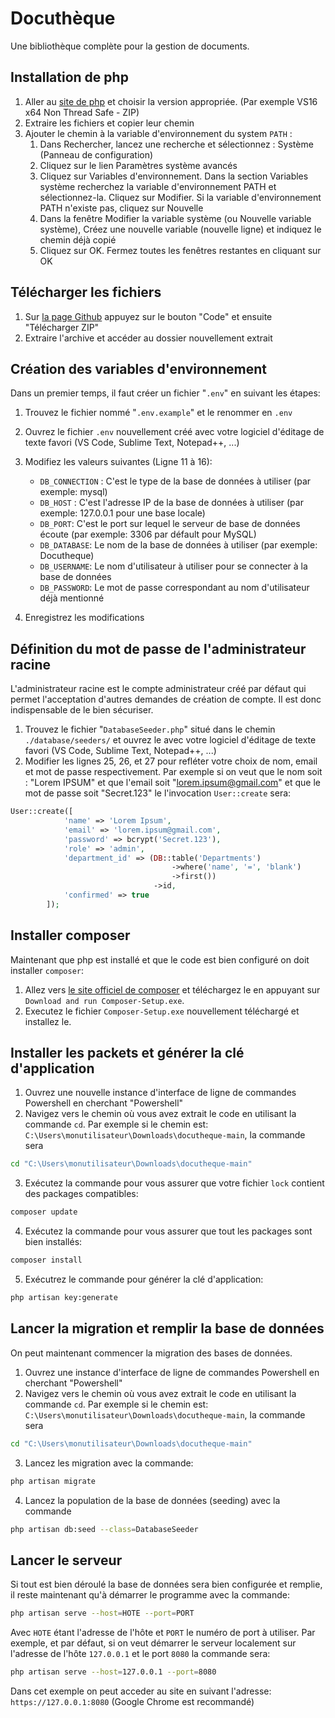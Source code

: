 # Docuthèque
Une bibliothèque complète pour la gestion de documents.

## Installation de php
1. Aller au [site de php](https://windows.php.net/download#php-8.2) et choisir la version appropriée. (Par exemple VS16 x64 Non Thread Safe - ZIP)
2. Extraire les fichiers et copier leur chemin
3. Ajouter le chemin à la variable d'environnement du system `PATH` :
    1. Dans Rechercher, lancez une recherche et sélectionnez : Système (Panneau de configuration)
    2. Cliquez sur le lien Paramètres système avancés
    3. Cliquez sur Variables d'environnement. Dans la section Variables système recherchez la variable d'environnement PATH et sélectionnez-la. Cliquez sur Modifier. Si la variable d'environnement PATH n'existe pas, cliquez sur Nouvelle
    4. Dans la fenêtre Modifier la variable système (ou Nouvelle variable système), Créez une nouvelle variable (nouvelle ligne) et indiquez le chemin déjà copié
    5. Cliquez sur OK. Fermez toutes les fenêtres restantes en cliquant sur OK

## Télécharger les fichiers
1. Sur [la page Github](https://github.com/A-Dadani/Docutheque) appuyez sur le bouton "Code" et ensuite "Télécharger ZIP"
2. Extraire l'archive et accéder au dossier nouvellement extrait

## Création des variables d'environnement
Dans un premier temps, il faut créer un fichier "`.env`" en suivant les étapes:
1. Trouvez le fichier nommé "`.env.example`" et le renommer en `.env`
2. Ouvrez le fichier `.env` nouvellement créé avec votre logiciel d'éditage de texte favori (VS Code, Sublime Text, Notepad++, ...)
3. Modifiez les valeurs suivantes (Ligne 11 à 16):
    - `DB_CONNECTION` : C'est le type de la base de données à utiliser (par exemple: mysql)
    - `DB_HOST` : C'est l'adresse IP de la base de données à utiliser (par exemple: 127.0.0.1 pour une base locale)
    - `DB_PORT`: C'est le port sur lequel le serveur de base de données écoute (par exemple: 3306 par défault pour MySQL)
    - `DB_DATABASE`: Le nom de la base de données à utiliser (par exemple: Docutheque)
    - `DB_USERNAME`: Le nom d'utilisateur à utiliser pour se connecter à la base de données
    - `DB_PASSWORD`: Le mot de passe correspondant au nom d'utilisateur déjà mentionné

4. Enregistrez les modifications

## Définition du mot de passe de l'administrateur racine
L'administrateur racine est le compte administrateur créé par défaut qui permet l'acceptation d'autres demandes de création de compte. Il est donc indispensable de le bien sécuriser.
1. Trouvez le fichier "`DatabaseSeeder.php`" situé dans le chemin `./database/seeders/` et ouvrez le avec votre logiciel d'éditage de texte favori (VS Code, Sublime Text, Notepad++, ...)
2.  Modifier les lignes 25, 26, et 27 pour refléter votre choix de nom, email et mot de passe respectivement. Par exemple si on veut que le nom soit : "Lorem IPSUM" et que l'email soit "lorem.ipsum@gmail.com" et que le mot de passe soit "Secret.123" le l'invocation `User::create` sera:
```php
User::create([
            'name' => 'Lorem Ipsum',
            'email' => 'lorem.ipsum@gmail.com',
            'password' => bcrypt('Secret.123'),
            'role' => 'admin',
            'department_id' => (DB::table('Departments')
                                    ->where('name', '=', 'blank')
                                    ->first())
                                ->id,
            'confirmed' => true
        ]);
``` 

## Installer composer
Maintenant que php est installé et que le code est bien configuré on doit installer `composer`:
1. Allez vers [le site officiel de composer](https://getcomposer.org/download/) et téléchargez le en appuyant sur `Download and run Composer-Setup.exe`.
2. Executez le fichier `Composer-Setup.exe` nouvellement téléchargé et installez le.

## Installer les packets et générer la clé d'application
1. Ouvrez une nouvelle instance d'interface de ligne de commandes Powershell en cherchant "Powershell"
2. Navigez vers le chemin où vous avez extrait le code en utilisant la commande `cd`. Par exemple si le chemin est: `C:\Users\monutilisateur\Downloads\docutheque-main`, la commande sera 
```bash
cd "C:\Users\monutilisateur\Downloads\docutheque-main"
``` 
3. Exécutez la commande pour vous assurer que votre fichier `lock` contient des packages compatibles: 
```bash
composer update
```
4. Exécutez la commande pour vous assurer que tout les packages sont bien installés:
```bash
composer install
```
5. Exécutrez le commande pour générer la clé d'application:
```bash
php artisan key:generate
```

## Lancer la migration et remplir la base de données
On peut maintenant commencer la migration des bases de données.
1. Ouvrez une instance d'interface de ligne de commandes Powershell en cherchant "Powershell"
2. Navigez vers le chemin où vous avez extrait le code en utilisant la commande `cd`. Par exemple si le chemin est: `C:\Users\monutilisateur\Downloads\docutheque-main`, la commande sera 
```bash
cd "C:\Users\monutilisateur\Downloads\docutheque-main"
``` 
3. Lancez les migration avec la commande:
```bash
php artisan migrate
```
4. Lancez la population de la base de données (seeding) avec la commande
```bash
php artisan db:seed --class=DatabaseSeeder
```

## Lancer le serveur
Si tout est bien déroulé la base de données sera bien configurée et remplie, il reste maintenant qu'à démarrer le programme avec la commande:
```bash
php artisan serve --host=HOTE --port=PORT
```
Avec `HOTE` étant l'adresse de l'hôte et `PORT` le numéro de port à utiliser. Par exemple, et par défaut, si on veut démarrer le serveur localement sur l'adresse de l'hôte `127.0.0.1` et le port `8080` la commande sera:
```bash
php artisan serve --host=127.0.0.1 --port=8080
```
Dans cet exemple on peut acceder au site en suivant l'adresse: `https://127.0.0.1:8080` (Google Chrome est recommandé)